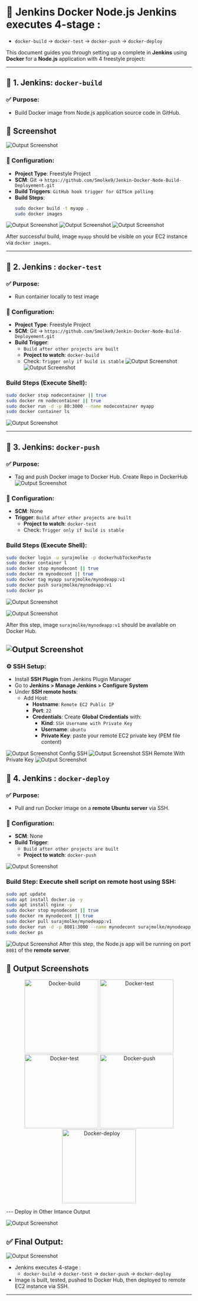 # 🚀 Jenkins Docker Node.js  Jenkins executes 4-stage :
  - `docker-build` → `docker-test` → `docker-push` → `docker-deploy`

This document guides you through setting up a complete in **Jenkins** using **Docker** for a **Node.js** application with 4 freestyle project:

---

## 🔧 1. Jenkins: `docker-build`

### ✅ Purpose:

- Build Docker image from Node.js application source code in GitHub.
## 📸 Screenshot

![Output Screenshot](Screenshot/1.jpg)



### 📌 Configuration:

- **Project Type**: Freestyle Project
- **SCM**: Git → `https://github.com/Smolke9/Jenkin-Docker-Node-Build-Deployement.git`
- **Build Triggers**: `GitHub hook trigger for GITScm polling`
- **Build Steps**:
  ```bash
  sudo docker build -t myapp .
  sudo docker images
  ```
![Output Screenshot](Screenshot/2.jpg)
![Output Screenshot](Screenshot/3.jpg)
![Output Screenshot](Screenshot/4.jpg)

After successful build, image `myapp` should be visible on your EC2 instance via `docker images`.

---

## 🔧 2. Jenkins : `docker-test`

### ✅ Purpose:

- Run container locally to test image

### 📌 Configuration:

- **Project Type**: Freestyle Project
- **SCM**: Git → `https://github.com/Smolke9/Jenkin-Docker-Node-Build-Deployement.git`
- **Build Trigger**:
  - `Build after other projects are built`
  - **Project to watch**: `docker-build`
  - Check: `Trigger only if build is stable`
![Output Screenshot](Screenshot/5.jpg)
![Output Screenshot](Screenshot/6.jpg)
### **Build Steps (Execute Shell)**:

```bash
sudo docker stop nodecontainer || true
sudo docker rm nodecontainer || true
sudo docker run -d -p 80:3000 --name nodecontainer myapp
sudo docker container ls
```

![Output Screenshot](Screenshot/7.jpg)

---

## 🔧 3. Jenkins: `docker-push`

### ✅ Purpose:

- Tag and push Docker image to Docker Hub.
Create Repo in DockerHub
![Output Screenshot](Screenshot/dhubrepo.jpg)
### 📌 Configuration:

- **SCM**: None
- **Trigger**: `Build after other projects are built`
  - **Project to watch**: `docker-test`
  - Check: `Trigger only if build is stable`

### **Build Steps (Execute Shell)**:

```bash
sudo docker login -u surajmolke -p dockerhubTockenPaste
sudo docker container l
sudo docker stop mynodecont || true
sudo docker rm mynodecont || true
sudo docker tag myapp surajmolke/mynodeapp:v1
sudo docker push surajmolke/mynodeapp:v1
sudo docker ps
```
![Output Screenshot](Screenshot/8.jpg)

![Output Screenshot](Screenshot/9.jpg)

After this step, image `surajmolke/mynodeapp:v1` should be available on Docker Hub.

![Output Screenshot](Screenshot/dhubimg.jpg)
---
### ⚙️ SSH Setup:

- Install **SSH Plugin** from Jenkins Plugin Manager
- Go to **Jenkins > Manage Jenkins > Configure System**
- Under **SSH remote hosts**:
  - Add Host:
    - **Hostname**: `Remote EC2 Public IP`
    - **Port**: `22`
    - **Credentials**: Create **Global Credentials** with:
      - **Kind**: `SSH Username with Private Key`
      - **Username**: `ubuntu`
      - **Private Key**: paste your remote EC2 private key (PEM file content)

![Output Screenshot](Screenshot/ssh1.jpg)
Config SSH
![Output Screenshot](Screenshot/ssh2.jpg)
SSH Remote With Private Key 
![Output Screenshot](Screenshot/ssh3.jpg)
  
## 🔧 4. Jenkins : `docker-deploy`

### ✅ Purpose:

- Pull and run Docker image on a **remote Ubuntu server** via SSH.

### 📌 Configuration:

- **SCM**: None
- **Build Trigger**:
  - `Build after other projects are built`
  - **Project to watch**: `docker-push`

![Output Screenshot](Screenshot/10.jpg)

### **Build Step: Execute shell script on remote host using SSH**:

```bash
sudo apt update
sudo apt install docker.io -y
sudo apt install nginx -y
sudo docker stop mynodecont || true
sudo docker rm mynodecont || true
sudo docker pull surajmolke/mynodeapp:v1
sudo docker run -d -p 8081:3000 --name mynodecont surajmolke/mynodeapp:v1
sudo docker ps
```
![Output Screenshot](Screenshot/11.jpg)
After this step, the Node.js app will be running on port `8081` of the **remote server**.
## 📸 Output Screenshots

<p align="center">
  <img src="Screenshot/op1.jpg" alt="Docker-build" width="200" height="200"/>
  <img src="Screenshot/op2.jpg" alt="Docker-test" width="200" height="200"/>
  <img src="Screenshot/op3.jpg" alt="Docker-test" width="200" height="200"/>
  <img src="Screenshot/op4.jpg" alt="Docker-push" width="200" height="200"/>
  <img src="Screenshot/op5.jpg" alt="Docker-deploy" width="200" height="200"/>
</p>
---
Deploy in Other Intance Output

![Output Screenshot](Screenshot/op6.jpg)

## ✅ Final Output:
![Output Screenshot](Screenshot/finalop.jpg)

- Jenkins executes 4-stage :
  - `docker-build` → `docker-test` → `docker-push` → `docker-deploy`
- Image is built, tested, pushed to Docker Hub, then deployed to remote EC2 instance via SSH.

---



